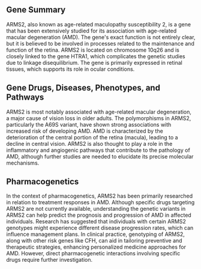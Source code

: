 ## Gene Summary
ARMS2, also known as age-related maculopathy susceptibility 2, is a gene that has been extensively studied for its association with age-related macular degeneration (AMD). The gene's exact function is not entirely clear, but it is believed to be involved in processes related to the maintenance and function of the retina. ARMS2 is located on chromosome 10q26 and is closely linked to the gene HTRA1, which complicates the genetic studies due to linkage disequilibrium. The gene is primarily expressed in retinal tissues, which supports its role in ocular conditions.

## Gene Drugs, Diseases, Phenotypes, and Pathways
ARMS2 is most notably associated with age-related macular degeneration, a major cause of vision loss in older adults. The polymorphisms in ARMS2, particularly the A69S variant, have shown strong associations with increased risk of developing AMD. AMD is characterized by the deterioration of the central portion of the retina (macula), leading to a decline in central vision. ARMS2 is also thought to play a role in the inflammatory and angiogenic pathways that contribute to the pathology of AMD, although further studies are needed to elucidate its precise molecular mechanisms.

## Pharmacogenetics
In the context of pharmacogenetics, ARMS2 has been primarily researched in relation to treatment responses in AMD. Although specific drugs targeting ARMS2 are not currently available, understanding the genetic variants in ARMS2 can help predict the prognosis and progression of AMD in affected individuals. Research has suggested that individuals with certain ARMS2 genotypes might experience different disease progression rates, which can influence management plans. In clinical practice, genotyping of ARMS2, along with other risk genes like CFH, can aid in tailoring preventive and therapeutic strategies, enhancing personalized medicine approaches for AMD. However, direct pharmacogenetic interactions involving specific drugs require further investigation.